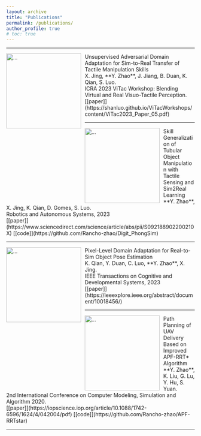 ```yaml
---
layout: archive
title: "Publications"
permalink: /publications/
author_profile: true
# toc: true
---
```



<!-- {% include toc %} -->

---

<img align="left" width="200" style="margin-right: 10px" src="{{ site.url }}/images/vitac2023.png" alt="...">
Unsupervised Adversarial Domain Adaptation for Sim-to-Real Transfer of Tactile Manipulation Skills <br />
X. Jing, **Y. Zhao**, J. Jiang, B. Duan, K. Qian, S. Luo. <br />
ICRA 2023 ViTac Workshop: Blending Virtual and Real Visuo-Tactile Perception. <br />
[[paper]](https://shanluo.github.io/ViTacWorkshops/content/ViTac2023_Paper_05.pdf)

<br />

---

<img align="left" width="200" style="margin-right: 10px" src="{{ site.url }}/images/paper_3.gif" alt="...">
Skill Generalization of Tubular Object Manipulation with Tactile Sensing and Sim2Real Learning <br />
**Y. Zhao**, X. Jing, K. Qian, D. Gomes, S. Luo. <br />
Robotics and Autonomous Systems, 2023 <br />
[[paper]](https://www.sciencedirect.com/science/article/abs/pii/S092188902200210X) [[code]](https://github.com/Rancho-zhao/Digit_PhongSim)

<br />

---

<img align="left" width="200" style="margin-right: 10px" src="{{ site.url }}/images/TCDS.png" alt="...">
Pixel-Level Domain Adaptation for Real-to-Sim Object Pose Estimation <br />
K. Qian, Y. Duan, C. Luo, **Y. Zhao**, X. Jing. <br />
IEEE Transactions on Cognitive and Developmental Systems, 2023 <br />
[[paper]](https://ieeexplore.ieee.org/abstract/document/10018456/)

<br />

---

<img align="left" width="200" style="margin-right: 10px" src="{{ site.url }}/images/apf_rrt.png" alt="...">
Path Planning of UAV Delivery Based on Improved APF-RRT* Algorithm <br />
**Y. Zhao**, K. Liu, G. Lu, Y. Hu, S. Yuan. <br />
2nd International Conference on Computer Modeling, Simulation and Algorithm 2020. <br />
[[paper]](https://iopscience.iop.org/article/10.1088/1742-6596/1624/4/042004/pdf) [[code]](https://github.com/Rancho-zhao/APF-RRTstar)

<br />

---